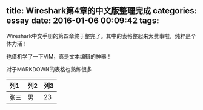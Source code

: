 title: Wireshark第4章的中文版整理完成
categories: essay
date: 2016-01-06 00:09:42
tags:
---
Wireshark中文手册的第四章终于整完了。其中的表格整起来太费事啦，纯粹是个体力活！

也借机学了一下VIM，真是文本编辑的神器！

对于MARKDOWN的表格也熟练很多

| 列1     | 列2      | 列3     |
|:--------|:---------|:--------|
|张三     | 男       |23       |


